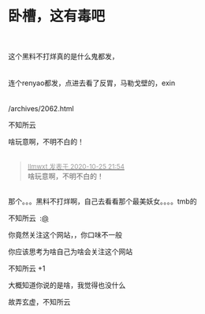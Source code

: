 # 卧槽，这有毒吧


<br />
<br />
这个黑料不打烊真的是什么鬼都发，<br />
<br />
<br />
连个renyao都发，点进去看了反胃，马勒戈壁的，exin<img src="static/image/smiley/yct/015.gif" smilieid="38" border="0" alt="" /> <br />
<br />
<br />
/archives/2062.html

不知所云　

啥玩意啊，不明不白的！<br />
<br />
<img src="static/image/smiley/default/smile.gif" smilieid="1" border="0" alt="" /><img src="static/image/smiley/default/smile.gif" smilieid="1" border="0" alt="" /><img src="static/image/smiley/default/smile.gif" smilieid="1" border="0" alt="" />

<div class="quote"><blockquote><font size="2"><a href="https://www.hostloc.com/forum.php?mod=redirect&amp;goto=findpost&amp;pid=9351431&amp;ptid=758387" target="_blank"><font color="#999999">llmwxt 发表于 2020-10-25 21:54</font></a></font><br />
啥玩意啊，不明不白的！</blockquote></div><br />
那个。。。黑料不打烊啊，自己去看看那个最美妖女。。。。tmb的<img src="static/image/smiley/yct/010.gif" smilieid="41" border="0" alt="" />

不知所云&nbsp;&nbsp;:<a href="https://www.hostloc.com/home.php?mod=space&amp;uid=175" target="_blank">@</a>&nbsp;&nbsp;<img src="static/image/smiley/default/huffy.gif" smilieid="5" border="0" alt="" />&nbsp;&nbsp;<img src="static/image/smiley/default/huffy.gif" smilieid="5" border="0" alt="" />&nbsp;&nbsp;<img src="static/image/smiley/default/huffy.gif" smilieid="5" border="0" alt="" />

你竟然关注这个网站，，你口味不一般

你应该思考为啥自己为啥会关注这个网站<img src="static/image/smiley/default/lol.gif" smilieid="12" border="0" alt="" />

不知所云 +1<img id="aimg_eXNTo" onclick="zoom(this, this.src, 0, 0, 0)" class="zoom" src="https://cdn.jsdelivr.net/gh/hishis/forum-master/public/images/patch.gif" onmouseover="img_onmouseoverfunc(this)" onload="thumbImg(this)" border="0" alt="" />

大概知道你说的是啥，我觉得也没什么<img id="aimg_ymG2l" onclick="zoom(this, this.src, 0, 0, 0)" class="zoom" src="https://cdn.jsdelivr.net/gh/hishis/forum-master/public/images/patch.gif" onmouseover="img_onmouseoverfunc(this)" onload="thumbImg(this)" border="0" alt="" />

故弄玄虚，不知所云
